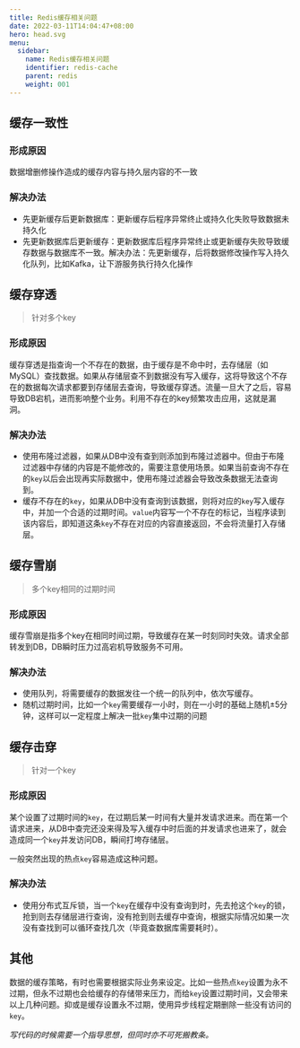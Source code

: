 ```yaml
---
title: Redis缓存相关问题
date: 2022-03-11T14:04:47+08:00
hero: head.svg
menu:
  sidebar:
    name: Redis缓存相关问题
    identifier: redis-cache
    parent: redis
    weight: 001
---
```


## 缓存一致性

### 形成原因

数据增删修操作造成的缓存内容与持久层内容的不一致

### 解决办法

- 先更新缓存后更新数据库：更新缓存后程序异常终止或持久化失败导致数据未持久化
- 先更新数据库后更新缓存：更新数据库后程序异常终止或更新缓存失败导致缓存数据与数据库不一致。解决办法：先更新缓存，后将数据修改操作写入持久化队列，比如Kafka，让下游服务执行持久化操作


## 缓存穿透

> 针对多个key

### 形成原因

缓存穿透是指查询一个不存在的数据，由于缓存是不命中时，去存储层（如MySQL）查找数据。如果从存储层查不到数据没有写入缓存，这将导致这个不存在的数据每次请求都要到存储层去查询，导致缓存穿透。流量一旦大了之后，容易导致DB宕机，进而影响整个业务。利用不存在的key频繁攻击应用，这就是漏洞。


### 解决办法

- 使用布隆过滤器，如果从DB中没有查到则添加到布隆过滤器中。但由于布隆过滤器中存储的内容是不能修改的，需要注意使用场景。如果当前查询不存在的`key`以后会出现再实际数据中，使用布隆过滤器会导致改条数据无法查询到。
- 缓存不存在的`key`，如果从DB中没有查询到该数据，则将对应的`key`写入缓存中，并加一个合适的过期时间。`value`内容写一个不存在的标记，当程序读到该内容后，即知道这条`key`不存在对应的内容直接返回，不会将流量打入存储层。


## 缓存雪崩

> 多个key相同的过期时间

### 形成原因

缓存雪崩是指多个key在相同时间过期，导致缓存在某一时刻同时失效。请求全部转发到DB，DB瞬时压力过高宕机导致服务不可用。

### 解决办法

- 使用队列，将需要缓存的数据发往一个统一的队列中，依次写缓存。
- 随机过期时间，比如一个`key`需要缓存一小时，则在一小时的基础上随机±5分钟，这样可以一定程度上解决一批`key`集中过期的问题

## 缓存击穿

> 针对一个key

### 形成原因

某个设置了过期时间的`key`，在过期后某一时间有大量并发请求进来。而在第一个请求进来，从DB中查完还没来得及写入缓存中时后面的并发请求也进来了，就会造成同一个`key`并发访问DB，瞬间打垮存储层。

一般突然出现的热点`key`容易造成这种问题。

### 解决办法

- 使用分布式互斥锁，当一个`key`在缓存中没有查询到时，先去抢这个`key`的锁，抢到则去存储层进行查询，没有抢到则去缓存中查询，根据实际情况如果一次没有查找到可以循环查找几次（毕竟查数据库需要耗时）。


## 其他

数据的缓存策略，有时也需要根据实际业务来设定。比如一些热点`key`设置为永不过期，但永不过期也会给缓存的存储带来压力，而给`key`设置过期时间，又会带来以上几种问题。抑或是缓存设置永不过期，使用异步线程定期删除一些没有访问的`key`。

_写代码的时候需要一个指导思想，但同时亦不可死搬教条。_
